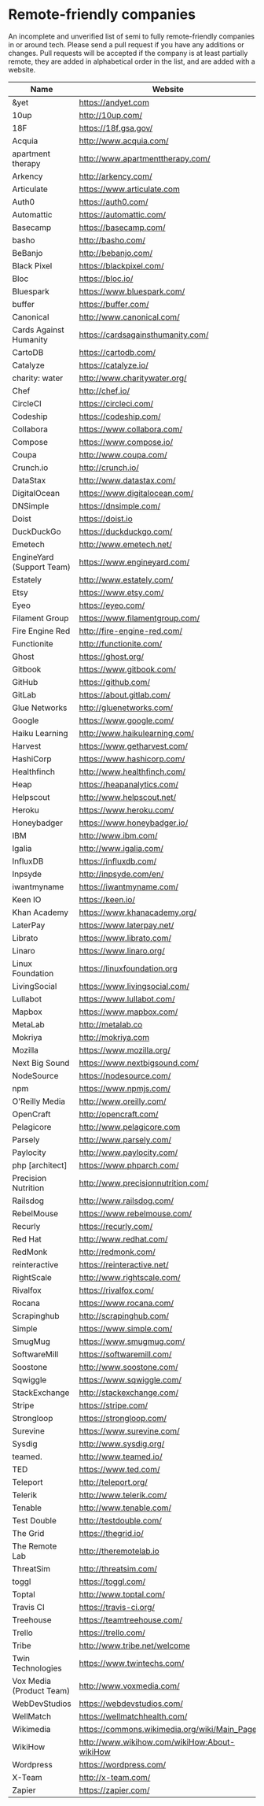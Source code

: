 # Remote-friendly companies

An incomplete and unverified list of semi to fully remote-friendly companies in or around tech. Please send a pull request if you have any additions or changes. Pull requests will be accepted if the company is at least partially remote, they are added in alphabetical order in the list, and are added with a website.


Name | Website 
------------ | -------
&yet | https://andyet.com
10up | http://10up.com/
18F | https://18f.gsa.gov/
Acquia | http://www.acquia.com/
apartment therapy | http://www.apartmenttherapy.com/
Arkency | http://arkency.com/
Articulate | https://www.articulate.com
Auth0 | https://auth0.com/
Automattic | https://automattic.com/
Basecamp | https://basecamp.com/
basho | http://basho.com/
BeBanjo | http://bebanjo.com/
Black Pixel | https://blackpixel.com/
Bloc | https://bloc.io/
Bluespark | https://www.bluespark.com/
buffer | https://buffer.com/
Canonical | http://www.canonical.com/
Cards Against Humanity | https://cardsagainsthumanity.com/
CartoDB | https://cartodb.com/
Catalyze | https://catalyze.io/
charity: water | http://www.charitywater.org/
Chef | http://chef.io/
CircleCI | https://circleci.com/
Codeship | https://codeship.com/
Collabora | https://www.collabora.com/
Compose | https://www.compose.io/
Coupa | http://www.coupa.com/
Crunch.io | http://crunch.io/
DataStax | http://www.datastax.com/
DigitalOcean | https://www.digitalocean.com/
DNSimple | https://dnsimple.com/
Doist | https://doist.io
DuckDuckGo | https://duckduckgo.com/
Emetech | http://www.emetech.net/
EngineYard (Support Team) | https://www.engineyard.com/
Estately | http://www.estately.com/
Etsy | https://www.etsy.com/
Eyeo | https://eyeo.com/
Filament Group | https://www.filamentgroup.com/
Fire Engine Red | http://fire-engine-red.com/
Functionite | http://functionite.com/
Ghost | https://ghost.org/
Gitbook | https://www.gitbook.com/
GitHub | https://github.com/
GitLab | https://about.gitlab.com/
Glue Networks | http://gluenetworks.com/
Google | https://www.google.com/
Haiku Learning | http://www.haikulearning.com/
Harvest | https://www.getharvest.com/
HashiCorp | https://www.hashicorp.com/
Healthfinch | http://www.healthfinch.com/
Heap | https://heapanalytics.com/
Helpscout | http://www.helpscout.net/
Heroku | https://www.heroku.com/
Honeybadger | https://www.honeybadger.io/
IBM | http://www.ibm.com/
Igalia | http://www.igalia.com/
InfluxDB | https://influxdb.com/
Inpsyde | http://inpsyde.com/en/
iwantmyname | https://iwantmyname.com/
Keen IO | https://keen.io/
Khan Academy | https://www.khanacademy.org/
LaterPay | https://www.laterpay.net/
Librato | https://www.librato.com/
Linaro | https://www.linaro.org/
Linux Foundation | https://linuxfoundation.org
LivingSocial | https://www.livingsocial.com/
Lullabot | https://www.lullabot.com/
Mapbox | https://www.mapbox.com/
MetaLab | http://metalab.co
Mokriya | http://mokriya.com
Mozilla | https://www.mozilla.org/
Next Big Sound | https://www.nextbigsound.com/
NodeSource | https://nodesource.com/
npm | https://www.npmjs.com/
O'Reilly Media | http://www.oreilly.com/
OpenCraft | http://opencraft.com/
Pelagicore | http://www.pelagicore.com
Parsely | http://www.parsely.com/
Paylocity | http://www.paylocity.com/
php \[architect\]| https://www.phparch.com/
Precision Nutrition | http://www.precisionnutrition.com/
Railsdog | http://www.railsdog.com/
RebelMouse | https://www.rebelmouse.com/
Recurly | https://recurly.com/
Red Hat | http://www.redhat.com/
RedMonk | http://redmonk.com/
reinteractive | https://reinteractive.net/
RightScale | http://www.rightscale.com/
Rivalfox | https://rivalfox.com/
Rocana | https://www.rocana.com/
Scrapinghub | http://scrapinghub.com/
Simple | https://www.simple.com/
SmugMug | https://www.smugmug.com/
SoftwareMill | https://softwaremill.com/
Soostone | http://www.soostone.com/
Sqwiggle | https://www.sqwiggle.com/
StackExchange | http://stackexchange.com/
Stripe | https://stripe.com/
Strongloop | https://strongloop.com/
Surevine | https://www.surevine.com/
Sysdig | http://www.sysdig.org/
teamed. | http://www.teamed.io/
TED | https://www.ted.com/
Teleport | http://teleport.org/
Telerik | http://www.telerik.com/
Tenable | http://www.tenable.com/
Test Double | http://testdouble.com/
The Grid | https://thegrid.io/
The Remote Lab | http://theremotelab.io
ThreatSim | http://threatsim.com/
toggl | https://toggl.com/
Toptal | http://www.toptal.com/
Travis CI | https://travis-ci.org/
Treehouse | https://teamtreehouse.com/
Trello | https://trello.com/
Tribe | http://www.tribe.net/welcome
Twin Technologies | https://www.twintechs.com/
Vox Media (Product Team) | http://www.voxmedia.com/
WebDevStudios | https://webdevstudios.com/
WellMatch | https://wellmatchhealth.com/
Wikimedia | https://commons.wikimedia.org/wiki/Main_Page
WikiHow | http://www.wikihow.com/wikiHow:About-wikiHow
Wordpress | https://wordpress.com/
X-Team | http://x-team.com/
Zapier | https://zapier.com/
